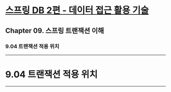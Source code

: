 # <a href = "../README.md" target="_blank">스프링 DB 2편 - 데이터 접근 활용 기술</a>
## Chapter 09. 스프링 트랜잭션 이해
### 9.04 트랜잭션 적용 위치


---

# 9.04 트랜잭션 적용 위치

---
